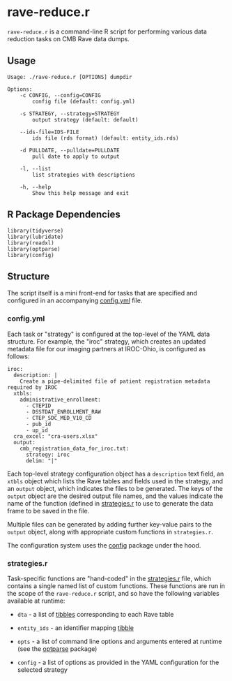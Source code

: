 rave-reduce.r
=============

`rave-reduce.r` is a command-line R script for performing various
data reduction tasks on CMB Rave data dumps.

## Usage

    Usage: ./rave-reduce.r [OPTIONS] dumpdir

    Options:
    	-c CONFIG, --config=CONFIG
    		config file (default: config.yml)

    	-s STRATEGY, --strategy=STRATEGY
    		output strategy (default: default)

    	--ids-file=IDS-FILE
    		ids file (rds format) (default: entity_ids.rds)

    	-d PULLDATE, --pulldate=PULLDATE
    		pull date to apply to output

    	-l, --list
    		list strategies with descriptions

    	-h, --help
    		Show this help message and exit

## R Package Dependencies

    library(tidyverse)
    library(lubridate)
    library(readxl)
    library(optparse)
    library(config)

## Structure

The script itself is a mini front-end for tasks that are specified 
and configured in an accompanying [config.yml](./rave-reduce/config.yml) file. 

### config.yml

Each task or "strategy" is configured at the top-level of the YAML
data structure. For example, the "iroc" strategy, which creates an updated metadata file for our imaging partners at IROC-Ohio, is configured as follows:

    iroc:
      description: |
        Create a pipe-delimited file of patient registration metadata required by IROC
      xtbls:
        administrative_enrollment:
          - CTEPID
          - DSSTDAT_ENROLLMENT_RAW
          - CTEP_SDC_MED_V10_CD
          - pub_id
          - up_id
      cra_excel: "cra-users.xlsx"
      output:
        cmb_registration_data_for_iroc.txt:
          strategy: iroc
          delim: "|"

Each top-level strategy configuration object has a `description` text field, an `xtbls` object which lists the Rave tables and fields used in the strategy, and an `output` object, which indicates the files to be generated. The keys of the `output` object are the desired output
file names, and the values indicate the name of the function (defined
in [strategies.r](/rave-reduce/strategies.r) to use to generate the 
data frame to be saved in the file.

Multiple files can be generated by adding further key-value pairs to the `output` object, along with appropriate custom functions in `strategies.r`.

The configuration system uses the [config](https://cran.r-project.org/web/packages/config/vignettes/introduction.html) package under the hood.

### strategies.r

Task-specific functions are "hand-coded" in the [strategies.r](/rave-reduce/strategies.r) file,
which contains a single named list of custom functions. These functions are run in the scope of the `rave-reduce.r` script, and so
have the following variables available at runtime:

* `dta` - a list of [tibbles](https://tibble.tidyverse.org/) corresponding to each Rave table

* `entity_ids` - an identifier mapping [tibble](https://tibble.tidyverse.org/)

* `opts` - a list of command line options and arguments entered at runtime (see the [optparse](https://cran.r-project.org/web/packages/optparse/vignettes/optparse.html) package)

* `config` - a list of options as provided in the YAML configuration for the selected strategy
